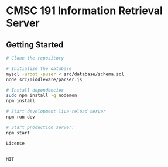 CMSC 191 Information Retrieval Server
=====================================

Getting Started
---------------

```sh
# Clone the repository

# Initialize the database
mysql -uroot -puser < src/database/schema.sql
node src/middleware/parser.js

# Install dependencies
sudo npm install -g nodemon
npm install

# Start development live-reload server
npm run dev

# Start production server:
npm start

License
-------

MIT
